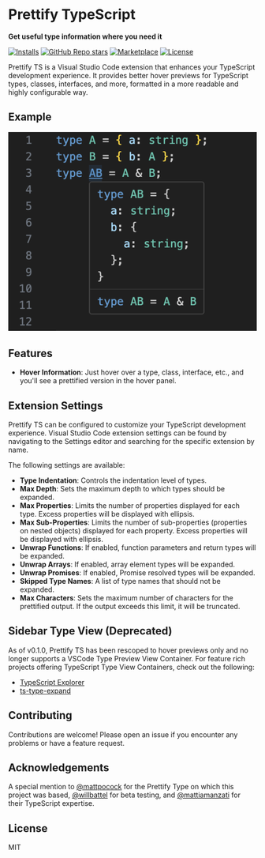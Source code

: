 # Prettify TypeScript

**Get useful type information where you need it**

[![Installs](https://img.shields.io/vscode-marketplace/d/MylesMurphy.prettify-ts.svg)](https://marketplace.visualstudio.com/items?itemName=MylesMurphy.prettify-ts)
[![GitHub Repo stars](https://img.shields.io/github/stars/mylesmmurphy/prettify-ts?style=social)](https://github.com/mylesmmurphy/prettify-ts)
[![Marketplace](https://img.shields.io/vscode-marketplace/v/MylesMurphy.prettify-ts.svg)](https://marketplace.visualstudio.com/items?itemName=username.repo)
[![License](https://img.shields.io/github/license/mylesmmurphy/prettify-ts)](https://github.com/mylesmmurphy/prettify-ts/blob/main/LICENSE)

Prettify TS is a Visual Studio Code extension that enhances your TypeScript development experience. It provides better hover previews for TypeScript types, classes, interfaces, and more, formatted in a more readable and highly configurable way.

## Example
![Example Photo](./assets/example.png)

## Features

- **Hover Information**: Just hover over a type, class, interface, etc., and you'll see a prettified version in the hover panel.

## Extension Settings

Prettify TS can be configured to customize your TypeScript development experience. Visual Studio Code extension settings can be found by navigating to the Settings editor and searching for the specific extension by name.

The following settings are available:

- **Type Indentation**: Controls the indentation level of types.
- **Max Depth**: Sets the maximum depth to which types should be expanded.
- **Max Properties**: Limits the number of properties displayed for each type. Excess properties will be displayed with ellipsis.
- **Max Sub-Properties**: Limits the number of sub-properties (properties on nested objects) displayed for each property. Excess properties will be displayed with ellipsis.
- **Unwrap Functions**: If enabled, function parameters and return types will be expanded.
- **Unwrap Arrays**: If enabled, array element types will be expanded.
- **Unwrap Promises**: If enabled, Promise resolved types will be expanded.
- **Skipped Type Names**: A list of type names that should not be expanded.
- **Max Characters**: Sets the maximum number of characters for the prettified output. If the output exceeds this limit, it will be truncated.

## Sidebar Type View (Deprecated)

As of v0.1.0, Prettify TS has been rescoped to hover previews only and no longer supports a VSCode Type Preview View Container. For feature rich projects offering TypeScript Type View Containers, check out the following:

- [TypeScript Explorer](https://marketplace.visualstudio.com/items?itemName=mxsdev.typescript-explorer)
- [ts-type-expand](https://marketplace.visualstudio.com/items?itemName=kimuson.ts-type-expand)

## Contributing

Contributions are welcome! Please open an issue if you encounter any problems or have a feature request.

## Acknowledgements

A special mention to [@mattpocock](https://github.com/mattpocock) for the Prettify Type on which this project was based, [@willbattel](https://github.com/willbattel) for beta testing, and [@mattiamanzati](https://github.com/mattiamanzati) for their TypeScript expertise.

## License

MIT
